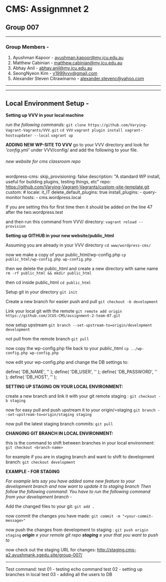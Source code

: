# CMS: Assignmnet 2
## Group 007

------------------------------------
### Group Members -

1. Ayushman Kapoor - ayushman.kapoor@my.jcu.edu.au
2. Matthew Cabinian - matthew.cabinian@my.jcu.edu.au
3. Abhay Anil - abhay.anil@my.jcu.edu.au
4. SeongNyeon Kim - v1999vvv@gmail.com
5. Alexander Steven Citrawinarno - alexander.stevenc@yahoo.com
------------------------------------

------------------------------------
## Local Environment Setup -

**Setting up VVV in your local machine**

*run the following commands:*
`git clone https://github.com/Varying-Vagrant-Vagrants/VVV.git`
`cd VVV`
`vagrant plugin install vagrant-hostsupdater --local`
`vagrant up`

**ADDING NEW WP-SITE TO VVV**
go to your VVV directory and look for _'config.yml'_ under VVV/config/
and add the following to your file.
###### new website for cms classroom repo
  wordpress-cms:
    skip_provisioning: false
    description: "A standard WP install, useful for building plugins, testing things, etc"
    repo: https://github.com/Varying-Vagrant-Vagrants/custom-site-template.git
    custom:
      # locale: it_IT
      delete_default_plugins: true
      install_plugins:
        - query-monitor
    hosts:
      - cms.wordpress.local
      
If you are setting this for first time then it should be added on the line 47 after the two.wordpress.test

and then run this command from VVV/ directory:
`vagrant reload --provision`

**Setting up GITHUB in your new website/public_html**

Assuming you are already in your VVV directory
`cd www/wordpress-cms/`

now we make a copy of your public_html/wp-config.php
`cp public_html/wp-config.php wp-config.php`

then we delete the public_html and create a new directory with same name
`rm -rf public_html && mkdir public_html`

then cd inside public_html
`cd public_html`

Setup git in your directory
`git init`

Create a new branch for easier push and pull
`git checkout -b development`

Link your local git with the remote
`git remote add origin https://github.com/JCUS-CMS/assignment-2-team-07.git`

now setup upstream
`git branch --set-upstream-to=origin/development development`

not pull from the remote branch
`git pull`

now copy the wp-config.php file back to your public_html
`cp ../wp-config.php wp-config.php`

now edit your wp-config.php and change the DB settings to:

  define( 'DB_NAME', '<YOUR DB_NAME>' );
  define( 'DB_USER', '<YOUR DB_USERNAME>' );
  define( 'DB_PASSWORD', '<YOUR DB_PASSWORD>' );
  define( 'DB_HOST', '<YOUR DB_SERVER IP>' );

**SETTING UP STAGING ON YOUR LOCAL ENVIRONMENT:**

create a new branch and link it with your git remote staging <branch>:
`git checkout -b staging`
  
now for easy pull and push upstream it to your origin/<branch>=staging
`git branch --set-upstream-to=origin/staging staging`
  
now pull the latest staging branch commits:
`git pull`
  
**CHANGING GIT BRANCH IN LOCAL ENVIRONMENT:**

this is the command to shift between branches in your local environment:
`git checkout <branch-name>`

for example if you are in staging branch and want to shift to development branch:
`git checkout development`

**EXAMPLE - FOR STAGING**

_For example lets say you have added some new feature to your development branch and now want to update it to staging branch
Then follow the following command:
You have to run the following command from your development branch -_

Add the changed files to your git:
`git add .`

now commit the changes you have made:
`git commit -m "<your-commit-message>"`

now push the changes from development to staging :
`git push origin staging`
_**origin =** your remote git repo
**staging =** your <branch> that you want to push to_
  
now check out the staging URL for changes:
http://staging.cms-a2.ayushmank.sgedu.site/group-007/

------------------------------------



Test command:
test 01 - testing echo command
test 02 - setting up branches in local
test 03 - adding all the users to DB
